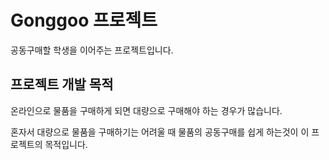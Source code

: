 # Gonggoo 프로젝트
공동구매할 학생을 이어주는 프로젝트입니다.

## 프로젝트 개발 목적
온라인으로 물품을 구매하게 되면 대량으로 구매해야 하는 경우가 많습니다.

혼자서 대량으로 물품을 구매하기는 어려울 때 
물품의 공동구매를 쉽게 하는것이 이 프로젝트의 목적입니다.

